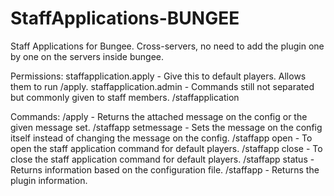# StaffApplications-BUNGEE
Staff Applications for Bungee. 
Cross-servers, no need to add the plugin one by one on the servers inside bungee.

Permissions:
staffapplication.apply - Give this to default players. Allows them to run /apply.
staffapplication.admin - Commands still not separated but commonly given to staff members. /staffapplication

Commands:
/apply - Returns the attached message on the config or the given message set.
/staffapp setmessage - Sets the message on the config itself instead of changing the message on the config.
/staffapp open - To open the staff application command for default players.
/staffapp close - To close the staff application command for default players.
/staffapp status - Returns information based on the configuration file.
/staffapp - Returns the plugin information.
